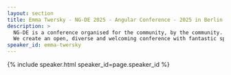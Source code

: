 ```yaml
---
layout: section
title: Emma Twersky - NG-DE 2025 - Angular Conference - 2025 in Berlin
description: >
  NG-DE is a conference organised for the community, by the community.
  We create an open, diverse and welcoming conference with fantastic speakers and a warm and friendly environment. 
speaker_id: emma-twersky
---
```


{% include speaker.html speaker_id=page.speaker_id %}
